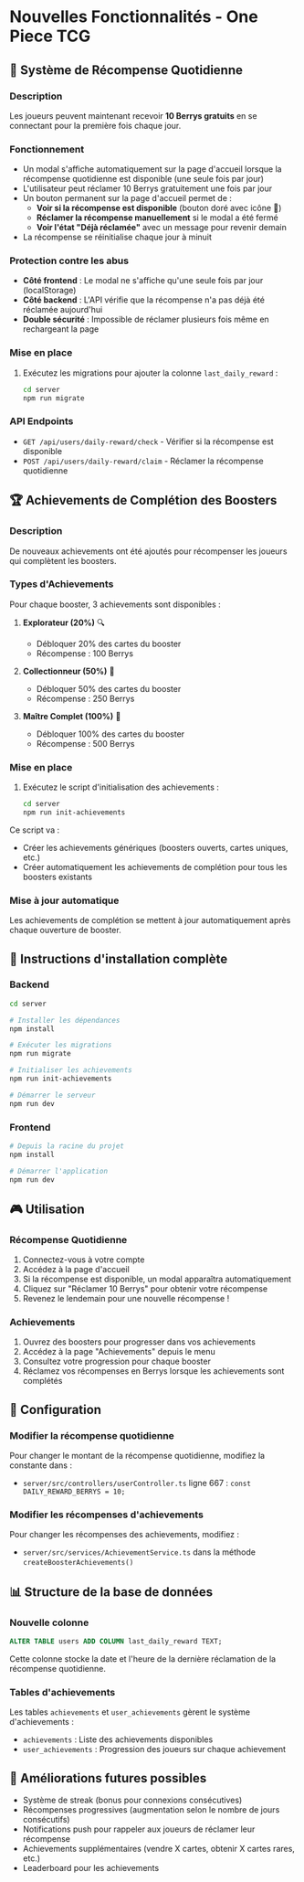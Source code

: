 # Nouvelles Fonctionnalités - One Piece TCG

## 🎁 Système de Récompense Quotidienne

### Description
Les joueurs peuvent maintenant recevoir **10 Berrys gratuits** en se connectant pour la première fois chaque jour.

### Fonctionnement
- Un modal s'affiche automatiquement sur la page d'accueil lorsque la récompense quotidienne est disponible (une seule fois par jour)
- L'utilisateur peut réclamer 10 Berrys gratuitement une fois par jour
- Un bouton permanent sur la page d'accueil permet de :
  - **Voir si la récompense est disponible** (bouton doré avec icône 🎁)
  - **Réclamer la récompense manuellement** si le modal a été fermé
  - **Voir l'état "Déjà réclamée"** avec un message pour revenir demain
- La récompense se réinitialise chaque jour à minuit

### Protection contre les abus
- **Côté frontend** : Le modal ne s'affiche qu'une seule fois par jour (localStorage)
- **Côté backend** : L'API vérifie que la récompense n'a pas déjà été réclamée aujourd'hui
- **Double sécurité** : Impossible de réclamer plusieurs fois même en rechargeant la page

### Mise en place
1. Exécutez les migrations pour ajouter la colonne `last_daily_reward` :
   ```bash
   cd server
   npm run migrate
   ```

### API Endpoints
- `GET /api/users/daily-reward/check` - Vérifier si la récompense est disponible
- `POST /api/users/daily-reward/claim` - Réclamer la récompense quotidienne

## 🏆 Achievements de Complétion des Boosters

### Description
De nouveaux achievements ont été ajoutés pour récompenser les joueurs qui complètent les boosters.

### Types d'Achievements
Pour chaque booster, 3 achievements sont disponibles :

1. **Explorateur (20%)** 🔍
   - Débloquer 20% des cartes du booster
   - Récompense : 100 Berrys

2. **Collectionneur (50%)** 🎯
   - Débloquer 50% des cartes du booster
   - Récompense : 250 Berrys

3. **Maître Complet (100%)** 👑
   - Débloquer 100% des cartes du booster
   - Récompense : 500 Berrys

### Mise en place
1. Exécutez le script d'initialisation des achievements :
   ```bash
   cd server
   npm run init-achievements
   ```

Ce script va :
- Créer les achievements génériques (boosters ouverts, cartes uniques, etc.)
- Créer automatiquement les achievements de complétion pour tous les boosters existants

### Mise à jour automatique
Les achievements de complétion se mettent à jour automatiquement après chaque ouverture de booster.

## 📝 Instructions d'installation complète

### Backend
```bash
cd server

# Installer les dépendances
npm install

# Exécuter les migrations
npm run migrate

# Initialiser les achievements
npm run init-achievements

# Démarrer le serveur
npm run dev
```

### Frontend
```bash
# Depuis la racine du projet
npm install

# Démarrer l'application
npm run dev
```

## 🎮 Utilisation

### Récompense Quotidienne
1. Connectez-vous à votre compte
2. Accédez à la page d'accueil
3. Si la récompense est disponible, un modal apparaîtra automatiquement
4. Cliquez sur "Réclamer 10 Berrys" pour obtenir votre récompense
5. Revenez le lendemain pour une nouvelle récompense !

### Achievements
1. Ouvrez des boosters pour progresser dans vos achievements
2. Accédez à la page "Achievements" depuis le menu
3. Consultez votre progression pour chaque booster
4. Réclamez vos récompenses en Berrys lorsque les achievements sont complétés

## 🔧 Configuration

### Modifier la récompense quotidienne
Pour changer le montant de la récompense quotidienne, modifiez la constante dans :
- `server/src/controllers/userController.ts` ligne 667 : `const DAILY_REWARD_BERRYS = 10;`

### Modifier les récompenses d'achievements
Pour changer les récompenses des achievements, modifiez :
- `server/src/services/AchievementService.ts` dans la méthode `createBoosterAchievements()`

## 📊 Structure de la base de données

### Nouvelle colonne
```sql
ALTER TABLE users ADD COLUMN last_daily_reward TEXT;
```

Cette colonne stocke la date et l'heure de la dernière réclamation de la récompense quotidienne.

### Tables d'achievements
Les tables `achievements` et `user_achievements` gèrent le système d'achievements :
- `achievements` : Liste des achievements disponibles
- `user_achievements` : Progression des joueurs sur chaque achievement

## 🚀 Améliorations futures possibles

- Système de streak (bonus pour connexions consécutives)
- Récompenses progressives (augmentation selon le nombre de jours consécutifs)
- Notifications push pour rappeler aux joueurs de réclamer leur récompense
- Achievements supplémentaires (vendre X cartes, obtenir X cartes rares, etc.)
- Leaderboard pour les achievements
